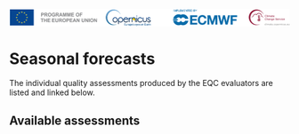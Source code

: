 ![logo](../LogoLine_horizon_C3S.png)

# Seasonal forecasts

The individual quality assessments produced by the EQC evaluators are listed and linked below.

## Available assessments

```{tableofcontents}
```
